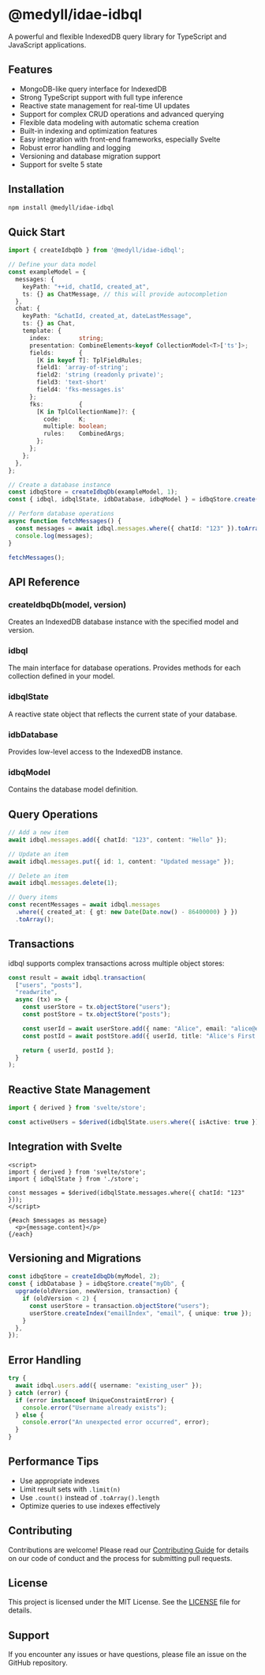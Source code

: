 # @medyll/idae-idbql

A powerful and flexible IndexedDB query library for TypeScript and JavaScript applications.

## Features

- MongoDB-like query interface for IndexedDB
- Strong TypeScript support with full type inference
- Reactive state management for real-time UI updates
- Support for complex CRUD operations and advanced querying
- Flexible data modeling with automatic schema creation
- Built-in indexing and optimization features
- Easy integration with front-end frameworks, especially Svelte
- Robust error handling and logging
- Versioning and database migration support
- Support for svelte 5 state

## Installation

```bash
npm install @medyll/idae-idbql
```

## Quick Start

```typescript
import { createIdbqDb } from '@medyll/idae-idbql';

// Define your data model
const exampleModel = {
  messages: {
    keyPath: "++id, chatId, created_at",
    ts: {} as ChatMessage, // this will provide autocompletion
  },
  chat: {
    keyPath: "&chatId, created_at, dateLastMessage",
    ts: {} as Chat,
    template: {
      index:        string;
      presentation: CombineElements<keyof CollectionModel<T>['ts']>;
      fields:       {
        [K in keyof T]: TplFieldRules;
        field1: 'array-of-string';
        field2: 'string (readonly private)';
        field3: 'text-short'
        field4: 'fks-messages.is'
      };
      fks:          {
        [K in TplCollectionName]?: {
          code:     K;
          multiple: boolean;
          rules:    CombinedArgs;
        };
      };
    };
  },
};

// Create a database instance
const idbqStore = createIdbqDb(exampleModel, 1);
const { idbql, idbqlState, idbDatabase, idbqModel } = idbqStore.create("myDatabase");

// Perform database operations
async function fetchMessages() {
  const messages = await idbql.messages.where({ chatId: "123" }).toArray();
  console.log(messages);
}

fetchMessages();
```

## API Reference

### createIdbqDb(model, version)

Creates an IndexedDB database instance with the specified model and version.

### idbql

The main interface for database operations. Provides methods for each collection defined in your model.

### idbqlState

A reactive state object that reflects the current state of your database.

### idbDatabase

Provides low-level access to the IndexedDB instance.

### idbqModel

Contains the database model definition.

## Query Operations

```typescript
// Add a new item
await idbql.messages.add({ chatId: "123", content: "Hello" });

// Update an item
await idbql.messages.put({ id: 1, content: "Updated message" });

// Delete an item
await idbql.messages.delete(1);

// Query items
const recentMessages = await idbql.messages
  .where({ created_at: { gt: new Date(Date.now() - 86400000) } })
  .toArray();
```

## Transactions

idbql supports complex transactions across multiple object stores:

```typescript
const result = await idbql.transaction(
  ["users", "posts"],
  "readwrite",
  async (tx) => {
    const userStore = tx.objectStore("users");
    const postStore = tx.objectStore("posts");

    const userId = await userStore.add({ name: "Alice", email: "alice@example.com" });
    const postId = await postStore.add({ userId, title: "Alice's First Post", content: "Hello, World!" });

    return { userId, postId };
  }
);
```

## Reactive State Management

```typescript
import { derived } from 'svelte/store';

const activeUsers = $derived(idbqlState.users.where({ isActive: true }));
```

## Integration with Svelte

```svelte
<script>
import { derived } from 'svelte/store';
import { idbqlState } from './store';

const messages = $derived(idbqlState.messages.where({ chatId: "123" }));
</script>

{#each $messages as message}
  <p>{message.content}</p>
{/each}
```

## Versioning and Migrations

```typescript
const idbqStore = createIdbqDb(myModel, 2);
const { idbDatabase } = idbqStore.create("myDb", {
  upgrade(oldVersion, newVersion, transaction) {
    if (oldVersion < 2) {
      const userStore = transaction.objectStore("users");
      userStore.createIndex("emailIndex", "email", { unique: true });
    }
  },
});
```

## Error Handling

```typescript
try {
  await idbql.users.add({ username: "existing_user" });
} catch (error) {
  if (error instanceof UniqueConstraintError) {
    console.error("Username already exists");
  } else {
    console.error("An unexpected error occurred", error);
  }
}
```

## Performance Tips

- Use appropriate indexes
- Limit result sets with `.limit(n)`
- Use `.count()` instead of `.toArray().length`
- Optimize queries to use indexes effectively

## Contributing

Contributions are welcome! Please read our [Contributing Guide](CONTRIBUTING.md) for details on our code of conduct and the process for submitting pull requests.

## License

This project is licensed under the MIT License. See the [LICENSE](LICENSE) file for details.

## Support

If you encounter any issues or have questions, please file an issue on the GitHub repository.
 